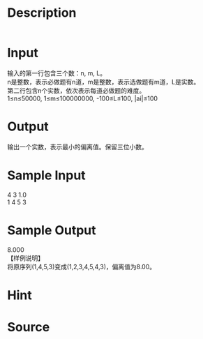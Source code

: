 
# Description

<div class="content"><p><img alt="" border="0" src="source/bzoj/2135/img/aHR0cHM6Ly9seWRzeS5jb20vSnVkZ2VPbmxpbmUvaW1hZ2VzLzIxMzUuanBn.jpg"/></p></div>

# Input

<div class="content"><div>输入的第一行包含三个数：n, m, L。</div>
<div>n是整数，表示必做题有n道，m是整数，表示选做题有m道，L是实数。</div>
<div>第二行包含n个实数，依次表示每道必做题的难度。</div>
<div>1≤n≤50000, 1≤m≤100000000, -100≤L≤100, |ai|≤100</div></div>

# Output

<div class="content"><p>输出一个实数，表示最小的偏离值。保留三位小数。</p></div>

# Sample Input

<div class="content"><span class="sampledata">4 3 1.0<br/>
1 4 5 3<br/>
</span></div>

# Sample Output

<div class="content"><span class="sampledata">8.000<br/>
【样例说明】<br/>
将原序列(1,4,5,3)变成(1,2,3,4,5,4,3)，偏离值为8.00。</span></div>

# Hint

<div class="content"><p></p></div>

# Source

<div class="content"><p><a href="problemset.php?search="></a></p></div>

